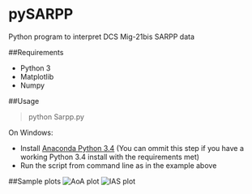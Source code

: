pySARPP
=======

Python program to interpret DCS Mig-21bis SARPP data

##Requirements
* Python 3
* Matplotlib
* Numpy

##Usage

> python Sarpp.py

On Windows:
* Install [Anaconda Python 3.4](http://continuum.io/downloads#py34) (You can ommit this step if you have a working Python 3.4 install with the requirements met)
* Run the script from command line as in the example above

##Sample plots
![AoA plot](http://imgur.com/bkwTebC.png)
![IAS plot](http://imgur.com/XMjaepo.png)
